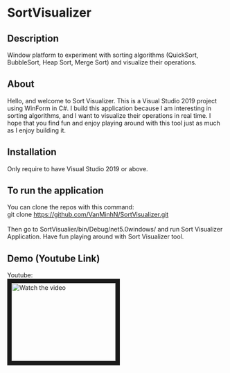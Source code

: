 # SortVisualizer

Description
-----------
Window platform to experiment with sorting algorithms (QuickSort, BubbleSort, Heap Sort, Merge Sort) and visualize their operations.

About
-----
Hello, and welcome to Sort Visualizer. This is a Visual Studio 2019 project using WinForm in C#. I build this application because I am interesting in sorting algorithms, and I want to visualize their operations in real time. I hope that you find fun and enjoy playing around with this tool just as much as I enjoy building it. 

Installation
-----------------------------------
Only require to have Visual Studio 2019 or above.

To run the application
----------------------
You can clone the repos with this command: <br/>
git clone https://github.com/VanMinhN/SortVisualizer.git 
<br/><br/>
Then go to SortVisualier/bin/Debug/net5.0windows/ and run Sort Visualizer Application.
Have fun playing around with Sort Visualizer tool.

Demo (Youtube Link)
-------------------
Youtube: <br/>
<a href="https://www.youtube.com/watch?v=pNUS9SKeZT8" target="_blank">
 <img src="https://img.youtube.com/vi/pNUS9SKeZT8/default.jpg" alt="Watch the video" width="240" height="180" border="10" />
</a>

